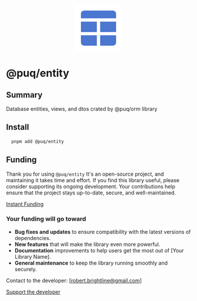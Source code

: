 <p align="center">
  <img src="https://raw.githubusercontent.com/rbrightline/puq/refs/heads/main/libs/entity/favicon.png" alt="Logo" />
</p>

# @puq/entity

## Summary

Database entities, views, and dtos crated by @puq/orm library

## Install

```bash
  pnpm add @puq/entity
```

## Funding

Thank you for using `@puq/entity` It's an open-source project, and maintaining it takes time and effort. If you find this library useful, please consider supporting its ongoing development. Your contributions help ensure that the project stays up-to-date, secure, and well-maintained.

[Instant Funding](https://cash.app/$puqlib)

### Your funding will go toward

- **Bug fixes and updates** to ensure compatibility with the latest versions of dependencies.
- **New features** that will make the library even more powerful.
- **Documentation** improvements to help users get the most out of [Your Library Name].
- **General maintenance** to keep the library running smoothly and securely.

Contact to the developer: [robert.brightline@gmail.com]

[Support the developer](https://cash.app/$puqlib)
